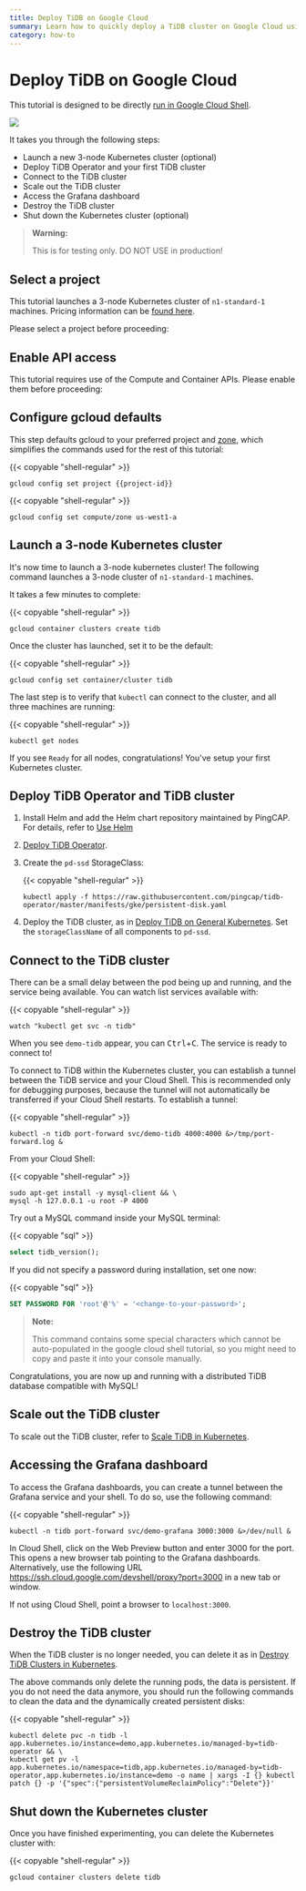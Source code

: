 ```yaml
---
title: Deploy TiDB on Google Cloud
summary: Learn how to quickly deploy a TiDB cluster on Google Cloud using Kubernetes.
category: how-to
---
```


# Deploy TiDB on Google Cloud

This tutorial is designed to be directly [run in Google Cloud Shell](https://console.cloud.google.com/cloudshell/open?git_repo=https://github.com/pingcap/docs&tutorial=deploy-tidb-from-kubernetes-gke.md).

<a href="https://console.cloud.google.com/cloudshell/open?git_repo=https://github.com/pingcap/docs&tutorial=deploy-tidb-from-kubernetes-gke.md"><img src="https://gstatic.com/cloudssh/images/open-btn.png"/></a>

It takes you through the following steps:

- Launch a new 3-node Kubernetes cluster (optional)
- Deploy TiDB Operator and your first TiDB cluster
- Connect to the TiDB cluster
- Scale out the TiDB cluster
- Access the Grafana dashboard
- Destroy the TiDB cluster
- Shut down the Kubernetes cluster (optional)

> **Warning:**
>
> This is for testing only. DO NOT USE in production!

## Select a project

This tutorial launches a 3-node Kubernetes cluster of `n1-standard-1` machines. Pricing information can be [found here](https://cloud.google.com/compute/pricing).

Please select a project before proceeding:

<walkthrough-project-billing-setup key="project-id">
</walkthrough-project-billing-setup>

## Enable API access

This tutorial requires use of the Compute and Container APIs. Please enable them before proceeding:

<walkthrough-enable-apis apis="container.googleapis.com,compute.googleapis.com">
</walkthrough-enable-apis>

## Configure gcloud defaults

This step defaults gcloud to your preferred project and [zone](https://cloud.google.com/compute/docs/regions-zones/), which simplifies the commands used for the rest of this tutorial:

{{< copyable "shell-regular" >}}

```shell
gcloud config set project {{project-id}}
```

{{< copyable "shell-regular" >}}

```shell
gcloud config set compute/zone us-west1-a
```

## Launch a 3-node Kubernetes cluster

It's now time to launch a 3-node kubernetes cluster! The following command launches a 3-node cluster of `n1-standard-1` machines.

It takes a few minutes to complete:

{{< copyable "shell-regular" >}}

```shell
gcloud container clusters create tidb
```

Once the cluster has launched, set it to be the default:

{{< copyable "shell-regular" >}}

```shell
gcloud config set container/cluster tidb
```

The last step is to verify that `kubectl` can connect to the cluster, and all three machines are running:

{{< copyable "shell-regular" >}}

```shell
kubectl get nodes
```

If you see `Ready` for all nodes, congratulations! You've setup your first Kubernetes cluster.

## Deploy TiDB Operator and TiDB cluster

1. Install Helm and add the Helm chart repository maintained by PingCAP. For details, refer to [Use Helm](tidb-toolkit.md#use-helm)

2. [Deploy TiDB Operator](deploy-tidb-operator.md#install-tidb-operator).

3. Create the `pd-ssd` StorageClass:

    {{< copyable "shell-regular" >}}

    ``` shell
    kubectl apply -f https://raw.githubusercontent.com/pingcap/tidb-operator/master/manifests/gke/persistent-disk.yaml
    ```

4. Deploy the TiDB cluster, as in [Deploy TiDB on General Kubernetes](deploy-on-general-kubernetes.md#deploy-tidb-cluster). Set the `storageClassName` of all components to `pd-ssd`.

## Connect to the TiDB cluster

There can be a small delay between the pod being up and running, and the service being available. You can watch list services available with:

{{< copyable "shell-regular" >}}

```shell
watch "kubectl get svc -n tidb"
```

When you see `demo-tidb` appear, you can <kbd>Ctrl</kbd>+<kbd>C</kbd>. The service is ready to connect to!

To connect to TiDB within the Kubernetes cluster, you can establish a tunnel between the TiDB service and your Cloud Shell. This is recommended only for debugging purposes, because the tunnel will not automatically be transferred if your Cloud Shell restarts. To establish a tunnel:

{{< copyable "shell-regular" >}}

```shell
kubectl -n tidb port-forward svc/demo-tidb 4000:4000 &>/tmp/port-forward.log &
```

From your Cloud Shell:

{{< copyable "shell-regular" >}}

```shell
sudo apt-get install -y mysql-client && \
mysql -h 127.0.0.1 -u root -P 4000
```

Try out a MySQL command inside your MySQL terminal:

{{< copyable "sql" >}}

```sql
select tidb_version();
```

If you did not specify a password during installation, set one now:

{{< copyable "sql" >}}

```sql
SET PASSWORD FOR 'root'@'%' = '<change-to-your-password>';
```

> **Note:**
>
> This command contains some special characters which cannot be auto-populated in the google cloud shell tutorial, so you might need to copy and paste it into your console manually.

Congratulations, you are now up and running with a distributed TiDB database compatible with MySQL!

## Scale out the TiDB cluster

To scale out the TiDB cluster, refer to [Scale TiDB in Kubernetes](scale-a-tidb-cluster.md).

## Accessing the Grafana dashboard

To access the Grafana dashboards, you can create a tunnel between the Grafana service and your shell.
To do so, use the following command:

{{< copyable "shell-regular" >}}

```shell
kubectl -n tidb port-forward svc/demo-grafana 3000:3000 &>/dev/null &
```

In Cloud Shell, click on the Web Preview button and enter 3000 for the port. This opens a new browser tab pointing to the Grafana dashboards. Alternatively, use the following URL <https://ssh.cloud.google.com/devshell/proxy?port=3000> in a new tab or window.

If not using Cloud Shell, point a browser to `localhost:3000`.

## Destroy the TiDB cluster

When the TiDB cluster is no longer needed, you can delete it as in [Destroy TiDB Clusters in Kubernetes](destroy-a-tidb-cluster.md).

The above commands only delete the running pods, the data is persistent. If you do not need the data anymore, you should run the following commands to clean the data and the dynamically created persistent disks:

{{< copyable "shell-regular" >}}

```shell
kubectl delete pvc -n tidb -l app.kubernetes.io/instance=demo,app.kubernetes.io/managed-by=tidb-operator && \
kubectl get pv -l app.kubernetes.io/namespace=tidb,app.kubernetes.io/managed-by=tidb-operator,app.kubernetes.io/instance=demo -o name | xargs -I {} kubectl patch {} -p '{"spec":{"persistentVolumeReclaimPolicy":"Delete"}}'
```

## Shut down the Kubernetes cluster

Once you have finished experimenting, you can delete the Kubernetes cluster with:

{{< copyable "shell-regular" >}}

```shell
gcloud container clusters delete tidb
```

